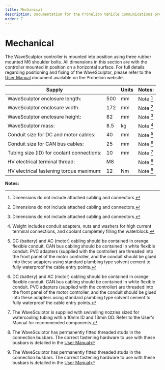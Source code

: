 ```yaml
---
title: Mechanical
description: Documentation for the Prohelion Vehicle Communications protocol
order: 7
---
```


# Mechanical 

The WaveSculptor controller is mounted into position using three rubber mounted M6 shoulder bolts.  All dimensions in this section are with the controller mounted in position on a horizontal surface.  For full details regarding positioning and fixing of the WaveSculptor, please refer to the [User Manual](../User_Manual/index.md) document available on the Prohelion website.
 
| Supply                                    |     | Units | Notes:      |
|-------------------------------------------|-----|-------|-------------|
| WaveSculptor enclosure length:            | 500 | mm    | Note [^22]  |
| WaveSculptor enclosure width:             | 172 | mm    | Note [^22]  |
| WaveSculptor enclosure height:            | 82  | mm    | Note [^22]  |
| WaveSculptor mass:                        | 8.5 | kg    | Note [^23]  |
| Conduit size for DC and motor cables:	    | 40  | mm    | Note [^24]  |
| Conduit size for CAN bus cables:          | 25  | mm    | Note [^24]  |
| Tubing size (ID) for coolant connections: | 10  | mm    | Note [^25]  |
| HV electrical terminal thread:            | M8  |       | Note [^26]  |
| HV electrical fastening torque maximum:   | 12  | Nm    | Note [^26]  |

__Notes:__

[^22]:
    Dimensions do not include attached cabling and connectors.

[^23]:
    Weight includes conduit adapters, nuts and washers for high current terminal connections, and coolant completely filling the waterblock.

[^24]:
    DC (battery) and AC (motor) cabling should be contained in orange flexible conduit. CAN bus cabling should be contained in white flexible conduit.  PVC adapters (supplied with the controller) are threaded into the front panel of the motor controller, and the conduit should be glued into these adapters using standard plumbing type solvent cement to fully waterproof the cable entry points.

[^25]:
    The WaveSculptor is supplied with swivelling nozzles sized for watercooling tubing with a 10mm ID and 13mm OD.  Refer to the User's Manual for recommended components.

[^26]:
    The WaveSculptor has permanently fitted threaded studs in the connection busbars.  The correct fastening hardware to use with these busbars is detailed in the [User Manual](../User_Manual/index.md)